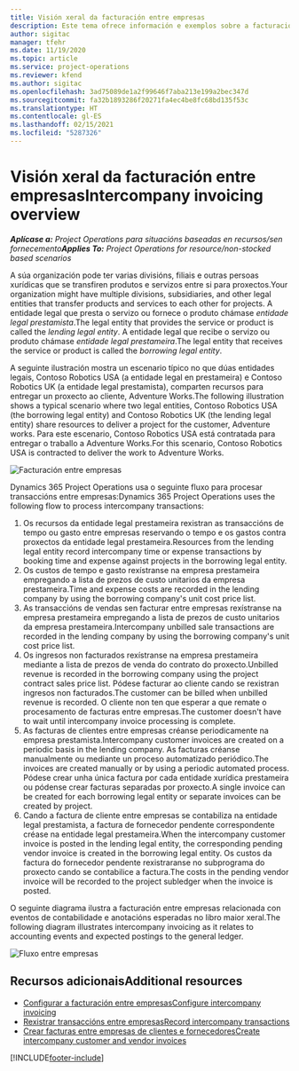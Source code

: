 ```yaml
---
title: Visión xeral da facturación entre empresas
description: Este tema ofrece información e exemplos sobre a facturación entre empresas para proxectos.
author: sigitac
manager: tfehr
ms.date: 11/19/2020
ms.topic: article
ms.service: project-operations
ms.reviewer: kfend
ms.author: sigitac
ms.openlocfilehash: 3ad75089de1a2f99646f7aba213e199a2bec347d
ms.sourcegitcommit: fa32b1893286f20271fa4ec4be8fc68bd135f53c
ms.translationtype: HT
ms.contentlocale: gl-ES
ms.lasthandoff: 02/15/2021
ms.locfileid: "5287326"
---
```

# <a name="intercompany-invoicing-overview"></a><span data-ttu-id="5e825-103">Visión xeral da facturación entre empresas</span><span class="sxs-lookup"><span data-stu-id="5e825-103">Intercompany invoicing overview</span></span>

<span data-ttu-id="5e825-104">_**Aplícase a:** Project Operations para situacións baseadas en recursos/sen fornecemento_</span><span class="sxs-lookup"><span data-stu-id="5e825-104">_**Applies To:** Project Operations for resource/non-stocked based scenarios_</span></span>

<span data-ttu-id="5e825-105">A súa organización pode ter varias divisións, filiais e outras persoas xurídicas que se transfiren produtos e servizos entre si para proxectos.</span><span class="sxs-lookup"><span data-stu-id="5e825-105">Your organization might have multiple divisions, subsidiaries, and other legal entities that transfer products and services to each other for projects.</span></span> <span data-ttu-id="5e825-106">A entidade legal que presta o servizo ou fornece o produto chámase *entidade legal prestamista*.</span><span class="sxs-lookup"><span data-stu-id="5e825-106">The legal entity that provides the service or product is called the *lending legal entity*.</span></span> <span data-ttu-id="5e825-107">A entidade legal que recibe o servizo ou produto chámase *entidade legal prestameira*.</span><span class="sxs-lookup"><span data-stu-id="5e825-107">The legal entity that receives the service or product is called the *borrowing legal entity*.</span></span>

<span data-ttu-id="5e825-108">A seguinte ilustración mostra un escenario típico no que dúas entidades legais, Contoso Robotics USA (a entidade legal en prestameira) e Contoso Robotics UK (a entidade legal prestamista), comparten recursos para entregar un proxecto ao cliente, Adventure Works.</span><span class="sxs-lookup"><span data-stu-id="5e825-108">The following illustration shows a typical scenario where two legal entities, Contoso Robotics USA (the borrowing legal entity) and Contoso Robotics UK (the lending legal entity) share resources to deliver a project for the customer, Adventure works.</span></span> <span data-ttu-id="5e825-109">Para este escenario, Contoso Robotics USA está contratada para entregar o traballo a Adventure Works.</span><span class="sxs-lookup"><span data-stu-id="5e825-109">For this scenario, Contoso Robotics USA is contracted to deliver the work to Adventure Works.</span></span>

![Facturación entre empresas](./media/IntercompanyScenario.png) 

<span data-ttu-id="5e825-111">Dynamics 365 Project Operations usa o seguinte fluxo para procesar transaccións entre empresas:</span><span class="sxs-lookup"><span data-stu-id="5e825-111">Dynamics 365 Project Operations uses the following flow to process intercompany transactions:</span></span>

1. <span data-ttu-id="5e825-112">Os recursos da entidade legal prestameira rexistran as transaccións de tempo ou gasto entre empresas reservando o tempo e os gastos contra proxectos da entidade legal prestameira.</span><span class="sxs-lookup"><span data-stu-id="5e825-112">Resources from the lending legal entity record intercompany time or expense transactions by booking time and expense against projects in the borrowing legal entity.</span></span>
2. <span data-ttu-id="5e825-113">Os custos de tempo e gasto rexístranse na empresa prestameira empregando a lista de prezos de custo unitarios da empresa prestameira.</span><span class="sxs-lookup"><span data-stu-id="5e825-113">Time and expense costs are recorded in the lending company by using the borrowing company's unit cost price list.</span></span>
3. <span data-ttu-id="5e825-114">As transaccións de vendas sen facturar entre empresas rexístranse na empresa prestameira empregando a lista de prezos de custo unitarios da empresa prestameira.</span><span class="sxs-lookup"><span data-stu-id="5e825-114">Intercompany unbilled sale transactions are recorded in the lending company by using the borrowing company's unit cost price list.</span></span>
4. <span data-ttu-id="5e825-115">Os ingresos non facturados rexístranse na empresa prestameira mediante a lista de prezos de venda do contrato do proxecto.</span><span class="sxs-lookup"><span data-stu-id="5e825-115">Unbilled revenue is recorded in the borrowing company using the project contract sales price list.</span></span> <span data-ttu-id="5e825-116">Pódese facturar ao cliente cando se rexistran ingresos non facturados.</span><span class="sxs-lookup"><span data-stu-id="5e825-116">The customer can be billed when unbilled revenue is recorded.</span></span> <span data-ttu-id="5e825-117">O cliente non ten que esperar a que remate o procesamento de facturas entre empresas.</span><span class="sxs-lookup"><span data-stu-id="5e825-117">The customer doesn't have to wait until intercompany invoice processing is complete.</span></span>
5. <span data-ttu-id="5e825-118">As facturas de clientes entre empresas créanse periodicamente na empresa prestamista.</span><span class="sxs-lookup"><span data-stu-id="5e825-118">Intercompany customer invoices are created on a periodic basis in the lending company.</span></span> <span data-ttu-id="5e825-119">As facturas créanse manualmente ou mediante un proceso automatizado periódico.</span><span class="sxs-lookup"><span data-stu-id="5e825-119">The invoices are created manually or by using a periodic automated process.</span></span> <span data-ttu-id="5e825-120">Pódese crear unha única factura por cada entidade xurídica prestameira ou pódense crear facturas separadas por proxecto.</span><span class="sxs-lookup"><span data-stu-id="5e825-120">A single invoice can be created for each borrowing legal entity or separate invoices can be created by project.</span></span>
6. <span data-ttu-id="5e825-121">Cando a factura de cliente entre empresas se contabiliza na entidade legal prestamista, a factura de fornecedor pendente correspondente créase na entidade legal prestameira.</span><span class="sxs-lookup"><span data-stu-id="5e825-121">When the intercompany customer invoice is posted in the lending legal entity, the corresponding pending vendor invoice is created in the borrowing legal entity.</span></span> <span data-ttu-id="5e825-122">Os custos da factura do fornecedor pendente rexistraranse no subprograma do proxecto cando se contabilice a factura.</span><span class="sxs-lookup"><span data-stu-id="5e825-122">The costs in the pending vendor invoice will be recorded to the project subledger when the invoice is posted.</span></span>

<span data-ttu-id="5e825-123">O seguinte diagrama ilustra a facturación entre empresas relacionada con eventos de contabilidade e anotacións esperadas no libro maior xeral.</span><span class="sxs-lookup"><span data-stu-id="5e825-123">The following diagram illustrates intercompany invoicing as it relates to accounting events and expected postings to the general ledger.</span></span>

![Fluxo entre empresas](./media/IntercompanyFlow.png)

## <a name="additional-resources"></a><span data-ttu-id="5e825-125">Recursos adicionais</span><span class="sxs-lookup"><span data-stu-id="5e825-125">Additional resources</span></span>

- [<span data-ttu-id="5e825-126">Configurar a facturación entre empresas</span><span class="sxs-lookup"><span data-stu-id="5e825-126">Configure intercompany invoicing</span></span>](configure-intercompany-invoicing.md)
- [<span data-ttu-id="5e825-127">Rexistrar transaccións entre empresas</span><span class="sxs-lookup"><span data-stu-id="5e825-127">Record intercompany transactions</span></span>](create-intercompany-transactions.md)
- [<span data-ttu-id="5e825-128">Crear facturas entre empresas de clientes e fornecedores</span><span class="sxs-lookup"><span data-stu-id="5e825-128">Create intercompany customer and vendor invoices</span></span>](create-intercompany-customer-vendor-invoices.md)


[!INCLUDE[footer-include](../includes/footer-banner.md)]